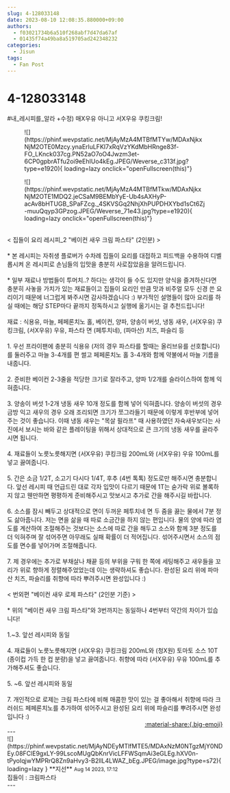 ```yaml
---
slug: 4-128033148
date: 2023-08-10 12:08:35.880000+09:00
authors:
  - f03021734b6a510f268abf7d47da67af
  - 01435f74a49ba8a519705ad242348232
categories:
  - Jisun
tags:
  - Fan Post
---
```


# 4-128033148

<div class="post-container" markdown="1">
<div class="content-container md-sidebar__scrollwrap" markdown="1">

\#내_레시피를_알라 +수정) 매X우유 아니고 서X우유 쿠킹크림!
<figure markdown="1">
![](https://phinf.wevpstatic.net/MjAyMzA4MTBfMTYw/MDAxNjkxNjM2OTE0Mzcy.ynaErluLFKI7xRqVzYKdMbHRnge83f-FO_LKnck037cg.PN52aO7oO4Jwzm3et-6CP0gpbrATfu2oi9eEhIUo4kEg.JPEG/Weverse_c313f.jpg?type=e1920){ loading=lazy onclick="openFullscreen(this)"}
</figure>

<figure markdown="1">
![](https://phinf.wevpstatic.net/MjAyMzA4MTBfMTkw/MDAxNjkxNjM2OTE1MDQ2.jeCSaM9BEMbYyE-Ub4sAXHyP-acAv8bHTUGB_SPaFZcg._4SKVSGq2NhjXhPUPDHXYbd1sCt6Zj-muuQqyp3GPzog.JPEG/Weverse_71e43.jpg?type=e1920){ loading=lazy onclick="openFullscreen(this)"}
</figure>
<br>&lt; 집들이 요리 레시피_2 "베이컨 새우 크림 파스타" (2인분) &gt;<br><br>* 본 레시피는 자취생 플로버가 수차례 집들이 요리를 대접하고 피드백을 수용하여 디벨롭시켜 온 레시피로 손님들의 입맛을 충분히 사로잡았음을 알려드립니다.<br><br>* 일부 재료나 방법들이 투머치..? 하다는 생각이 들 수도 있지만 양식을 즐겨하신다면 충분히 사놓을 가치가 있는 재료들이고 집들이 요리인 만큼 맛과 비주얼 모두 신경 쓴 요리이기 때문에 너그럽게 봐주시면 감사하겠습니다 :) 부가적인 설명들이 많아 요리를 하실 때에는 해당 STEP마다 끝까지 정독하시고 실행에 옮기시는 걸 추천드립니다!<br><br>재료 : 식용유, 마늘, 페페론치노 홀, 베이컨, 양파, 양송이 버섯, 냉동 새우, (서X우유) 쿠킹크림, (서X우유) 우유, 파스타 면 (페투치네), (파마산) 치즈, 파슬리 등<br><br>1. 우선 프라이팬에 충분히 식용유 (저의 경우 파스타를 할때는 올리브유를 선호합니다)를 둘러주고 마늘 3-4개를 편 썰고 페페론치노 홀 3-4개와 함께 약불에서 마늘 기름을 내줍니다.<br><br>2. 준비한 베이컨 2-3줄을 적당한 크기로 잘라주고, 양파 1/2개를 슬라이스하여 함께 익혀줍니다.<br><br>3. 양송이 버섯 1-2개 냉동 새우 10개 정도를 함께 넣어 익혀줍니다. 양송이 버섯의 경우 금방 익고 새우의 경우 오래 조리되면 크기가 쪼그라들기 때문에 이렇게 후반부에 넣어주는 것이 좋습니다. 이때 냉동 새우는 "목살 필라프" 때 사용하였던 자숙새우보다는 사진에서 보시는 바와 같은 플레이팅을 위해서 상대적으로 큰 크기의 냉동 새우를 골라주시면 됩니다.<br><br>4. 재료들이 노릇노릇해지면 (서X우유) 쿠킹크림 200mL와 (서X우유) 우유 100mL를 넣고 끓여줍니다.<br><br>5. 간은 소금 1/2T, 소고기 다시다 1/4T, 후추 (4번 톡톡) 정도로만 해주시면 충분합니다. 앞선 레시피 때 언급드린 대로 각자 입맛이 다르기 때문에 1T는 숟가락 위로 볼록하지 않고 웬만하면 평평하게 준비해주시고 맛보시고 추가로 간을 해주시길 바랍니다.<br><br>6. 소스를 잠시 빼두고 상대적으로 면이 두꺼운 페투치네 면 두 줌을 끓는 물에서 7분 정도 삶아줍니다. 저는 면을 삶을 때 따로 소금간을 하지 않는 편입니다. 물의 양에 따라 염도를 계산하여 조절해주는 것보다는 소스에 따로 간을 해두고 소스와 함께 3분 정도를 더 익혀주며 잘 섞어주면 아무래도 실패 확률이 더 적어집니다. 섞어주시면서 소스의 점도를 면수를 넣어가며 조절해줍니다.<br><br>7. 제 경우에는 추가로 부채살나 채끝 등의 부위을 구워 한 쪽에 세팅해주고 새우들을 꼬리가 위로 향하게 정렬해주었었는데 이는 생략하셔도 좋습니다. 완성된 요리 위에 파마산 치즈, 파슬리를 취향에 따라 뿌려주시면 완성입니다 :)<br><br>&lt; 번외편 "베이컨 새우 로제 파스타" (2인분 기준) &gt;<br><br>* 위의 "베이컨 새우 크림 파스타"와 3번까지는 동일하나 4번부터 약간의 차이가 있습니다!<br><br>1.~3. 앞선 레시피와 동일<br><br>4. 재료들이 노릇노릇해지면 (서X우유) 쿠킹크림 200mL와 (청X원) 토마토 소스 10T (종이컵 가득 한 컵 분량)을 넣고 끓여줍니다. 취향에 따라 (서X우유) 우유 100mL를 추가해주셔도 좋습니다.<br><br>5. ~6. 앞선 레시피와 동일<br><br>7. 개인적으로 로제는 크림 파스타에 비해 매콤한 맛이 있는 걸 좋아해서 취향에 따라 크러쉬드 페페론치노를 추가하여 섞어주시고 완성된 요리 위에 파슬리를 뿌려주시면 완성입니다 :)

</div>
</div>

<div style="text-align: right;" markdown="1">
<a href="https://weverse.io/fromis9/fanpost/4-128033148" style="text-align: right;">:material-share:{.big-emoji}</a>
</div>
---

<div class="comments-container md-sidebar__scrollwrap" markdown="1">
<div class="comment" markdown="1">
<div class='id-container' markdown="1">
![](https://phinf.wevpstatic.net/MjAyNDEyMTlfMTE5/MDAxNzM0NTgzMjY0NDEy.08FClE9gxLY-99LscoMUgQbKnrVicLFFWSqmAi3eGLEg.hXV0n-tPyoIqjwYMPRrQ8Zn9aHvy3-B2llL4LWAZ_bEg.JPEG/image.jpg?type=s72){ loading=lazy }
**<span class="artist">지선</span>** <small>Aug 14 2023, 17:12</small><br>
</div>
<div class='comment-body' markdown="1">
집들이 : 크림파스타
</div>
</div>
</div>
---
